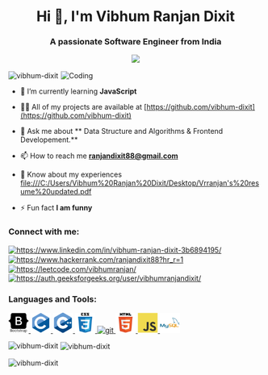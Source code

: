 <h1 align="center">Hi 👋, I'm Vibhum Ranjan Dixit</h1>
<h3 align="center">A passionate Software Engineer from India</h3>

<p align="center">
  <img src="https://previews.123rf.com/images/karpenkoilia/karpenkoilia1806/karpenkoilia180600011/102988806-vector-line-web-concept-for-programming-linear-web-banner-for-coding.jpg">
</p>

<img align="right" alt="Coding" width="400" src="https://cdn.dribbble.com/users/1162077/screenshots/3848914/programmer.gif">

<p align="left"> <img src="https://komarev.com/ghpvc/?username=vibhum-dixit&label=Profile%20views&color=0e75b6&style=flat" alt="vibhum-dixit" /> </p>

- 🌱 I’m currently learning **JavaScript**

- 👨‍💻 All of my projects are available at [https://github.com/vibhum-dixit](https://github.com/vibhum-dixit)

- 💬 Ask me about ** Data Structure and Algorithms & Frontend Developement.**

- 📫 How to reach me **ranjandixit88@gmail.com**

- 📄 Know about my experiences [file:///C:/Users/Vibhum%20Ranjan%20Dixit/Desktop/Vrranjan's%20resume%20updated.pdf](file:///C:/Users/Vibhum%20Ranjan%20Dixit/Desktop/Vrranjan's%20resume%20updated.pdf)

- ⚡ Fun fact **I am funny**

<h3 align="left">Connect with me:</h3>
<p align="left">
<a href="https://linkedin.com/in/https://www.linkedin.com/in/vibhum-ranjan-dixit-3b6894195/" target="blank"><img align="center" src="https://raw.githubusercontent.com/rahuldkjain/github-profile-readme-generator/master/src/images/icons/Social/linked-in-alt.svg" alt="https://www.linkedin.com/in/vibhum-ranjan-dixit-3b6894195/" height="30" width="40" /></a>
<a href="https://www.hackerrank.com/https://www.hackerrank.com/ranjandixit88?hr_r=1" target="blank"><img align="center" src="https://raw.githubusercontent.com/rahuldkjain/github-profile-readme-generator/master/src/images/icons/Social/hackerrank.svg" alt="https://www.hackerrank.com/ranjandixit88?hr_r=1" height="30" width="40" /></a>
<a href="https://www.leetcode.com/https://leetcode.com/vibhumranjan/" target="blank"><img align="center" src="https://raw.githubusercontent.com/rahuldkjain/github-profile-readme-generator/master/src/images/icons/Social/leet-code.svg" alt="https://leetcode.com/vibhumranjan/" height="30" width="40" /></a>
<a href="https://auth.geeksforgeeks.org/user/https://auth.geeksforgeeks.org/user/vibhumranjandixit/" target="blank"><img align="center" src="https://raw.githubusercontent.com/rahuldkjain/github-profile-readme-generator/master/src/images/icons/Social/geeks-for-geeks.svg" alt="https://auth.geeksforgeeks.org/user/vibhumranjandixit/" height="30" width="40" /></a>
</p>

<h3 align="left">Languages and Tools:</h3>
<p align="left"> <a href="https://getbootstrap.com" target="_blank" rel="noreferrer"> <img src="https://raw.githubusercontent.com/devicons/devicon/master/icons/bootstrap/bootstrap-plain-wordmark.svg" alt="bootstrap" width="40" height="40"/> </a> <a href="https://www.cprogramming.com/" target="_blank" rel="noreferrer"> <img src="https://raw.githubusercontent.com/devicons/devicon/master/icons/c/c-original.svg" alt="c" width="40" height="40"/> </a> <a href="https://www.w3schools.com/cpp/" target="_blank" rel="noreferrer"> <img src="https://raw.githubusercontent.com/devicons/devicon/master/icons/cplusplus/cplusplus-original.svg" alt="cplusplus" width="40" height="40"/> </a> <a href="https://www.w3schools.com/css/" target="_blank" rel="noreferrer"> <img src="https://raw.githubusercontent.com/devicons/devicon/master/icons/css3/css3-original-wordmark.svg" alt="css3" width="40" height="40"/> </a> <a href="https://git-scm.com/" target="_blank" rel="noreferrer"> <img src="https://www.vectorlogo.zone/logos/git-scm/git-scm-icon.svg" alt="git" width="40" height="40"/> </a> <a href="https://www.w3.org/html/" target="_blank" rel="noreferrer"> <img src="https://raw.githubusercontent.com/devicons/devicon/master/icons/html5/html5-original-wordmark.svg" alt="html5" width="40" height="40"/> </a> <a href="https://developer.mozilla.org/en-US/docs/Web/JavaScript" target="_blank" rel="noreferrer"> <img src="https://raw.githubusercontent.com/devicons/devicon/master/icons/javascript/javascript-original.svg" alt="javascript" width="40" height="40"/> </a> <a href="https://www.mysql.com/" target="_blank" rel="noreferrer"> <img src="https://raw.githubusercontent.com/devicons/devicon/master/icons/mysql/mysql-original-wordmark.svg" alt="mysql" width="40" height="40"/> </a> </p>

<p><img align="left" src="https://github-readme-stats.vercel.app/api/top-langs?username=vibhum-dixit&show_icons=true&locale=en&layout=compact" alt="vibhum-dixit" /></p>

<p>&nbsp;<img align="center" src="https://github-readme-stats.vercel.app/api?username=vibhum-dixit&show_icons=true&locale=en" alt="vibhum-dixit" /></p>

<p><img align="center" src="https://github-readme-streak-stats.herokuapp.com/?user=vibhum-dixit&" alt="vibhum-dixit" /></p>
